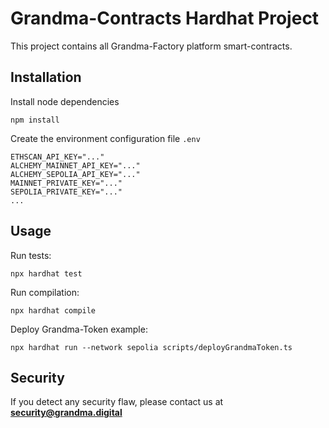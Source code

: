 # Grandma-Contracts Hardhat Project

This project contains all Grandma-Factory platform smart-contracts.



## Installation 

Install node dependencies

```
npm install
```

Create the environment configuration file ```.env```

```
ETHSCAN_API_KEY="..."
ALCHEMY_MAINNET_API_KEY="..."
ALCHEMY_SEPOLIA_API_KEY="..."
MAINNET_PRIVATE_KEY="..."
SEPOLIA_PRIVATE_KEY="..."
...
```


## Usage


Run tests:

```
npx hardhat test
```

Run compilation:


```
npx hardhat compile
```

Deploy Grandma-Token example:


```
npx hardhat run --network sepolia scripts/deployGrandmaToken.ts
```


## Security

If you detect any security flaw, please contact us at **security@grandma.digital**
